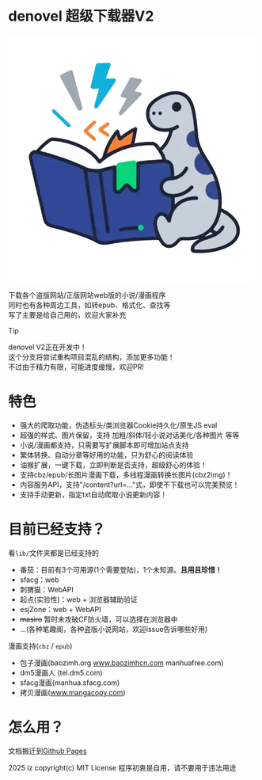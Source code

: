 # denovel 超级下载器V2

![ico](src/static/denovel.webp)

下载各个盗版网站/正版网站web版的小说/漫画程序<br>
同时也有各种周边工具，如转epub、格式化、查找等<br>
写了主要是给自己用的，欢迎大家补充

> [!TIP]
> denovel V2正在开发中！<br>
> 这个分支将尝试重构项目混乱的结构，添加更多功能！<br>
> 不过由于精力有限，可能进度缓慢，欢迎PR!

# 特色
 - 强大的爬取功能，伪造标头/类浏览器Cookie持久化/原生JS eval
 - 超强的样式、图片保留，支持 加粗/斜体/轻小说对话美化/各种图片 等等
 - 小说/漫画都支持，只需要写扩展脚本即可增加站点支持
 - 繁体转换、自动分章等好用的功能，只为舒心的阅读体验
 - 油猴扩展，一键下载，立即判断是否支持，超级舒心的体验！
 - 支持cbz/epub/长图片漫画下载，多线程漫画转换长图片(cbz2img)！
 - 内容服务API，支持"/content?url=..."式，即使不下载也可以完美预览！
 - 支持手动更新，指定txt自动爬取小说更新内容！

# 目前已经支持？
看`lib/`文件夹都是已经支持的
 - 番茄：目前有3个可用源(1个需要登陆)，1个未知源。**且用且珍惜！**
 - sfacg：web
 - 刺猬猫：WebAPI
 - 起点(实验性)：web + 浏览器辅助验证
 - esjZone：web + WebAPI
 - <del>masiro</del> 暂时未攻破CF防火墙，可以选择在浏览器中
 - ...(各种笔趣阁，各种盗版小说网站，欢迎issue告诉哪些好用)

漫画支持(`cbz` / `epub`)
 - 包子漫画(baozimh.org www.baozimhcn.com manhuafree.com)
 - dm5漫画人 (tel.dm5.com)
 - sfacg漫画(manhua.sfacg.com)
 - 拷贝漫画(www.mangacopy.com)

# 怎么用？
文档搬迁到[Github Pages](https://imzlh.github.io/denovel/)

2025 iz copyright(c) MIT License
程序初衷是自用，请不要用于违法用途